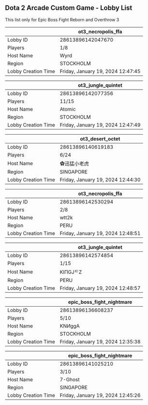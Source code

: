 ## Dota 2 Arcade Custom Game - Lobby List

This list only for Epic Boss Fight Reborn and Overthrow 3

|  | ot3_necropolis_ffa |
| ------ | ------ |
| Lobby ID | 28613896142047670 |
| Players | 1/8 |
| Host Name | Wyrd |
| Region | STOCKHOLM |
| Lobby Creation Time | Friday, January 19, 2024 12:47:45 |


|  | ot3_jungle_quintet |
| ------ | ------ |
| Lobby ID | 28613896142077356 |
| Players | 11/15 |
| Host Name | Atomic |
| Region | STOCKHOLM |
| Lobby Creation Time | Friday, January 19, 2024 12:47:49 |


|  | ot3_desert_octet |
| ------ | ------ |
| Lobby ID | 28613896140619183 |
| Players | 6/24 |
| Host Name | ✿迅猛小老虎 |
| Region | SINGAPORE |
| Lobby Creation Time | Friday, January 19, 2024 12:44:30 |


|  | ot3_necropolis_ffa |
| ------ | ------ |
| Lobby ID | 28613896142530294 |
| Players | 2/8 |
| Host Name | wtt2k |
| Region | PERU |
| Lobby Creation Time | Friday, January 19, 2024 12:48:51 |


|  | ot3_jungle_quintet |
| ------ | ------ |
| Lobby ID | 28613896142574854 |
| Players | 1/15 |
| Host Name | KIПGJᄃZ |
| Region | PERU |
| Lobby Creation Time | Friday, January 19, 2024 12:48:57 |


|  | epic_boss_fight_nightmare |
| ------ | ------ |
| Lobby ID | 28613896136608237 |
| Players | 5/10 |
| Host Name | KNИggA |
| Region | STOCKHOLM |
| Lobby Creation Time | Friday, January 19, 2024 12:35:38 |


|  | epic_boss_fight_nightmare |
| ------ | ------ |
| Lobby ID | 28613896141025210 |
| Players | 3/10 |
| Host Name | 7-Ghost |
| Region | SINGAPORE |
| Lobby Creation Time | Friday, January 19, 2024 12:45:26 |


